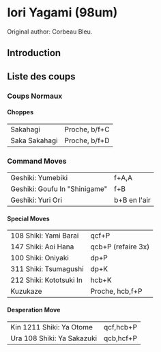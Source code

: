 # Iori Yagami (98um)

Original author: Corbeau Bleu.

## Introduction

## Liste des coups

### Coups Normaux

#### Choppes

|               |               |
|---------------|---------------|
| Sakahagi      | Proche, b/f+C |
| Saka Sakahagi | Proche, b/f+D |

### Command Moves

|                               |              |
|-------------------------------|--------------|
| Geshiki: Yumebiki             | f+A,A        |
| Geshiki: Goufu In "Shinigame" | f+B          |
| Geshiki: Yuri Ori             | b+B en l'air |

#### Special Moves

|                         |                    |
|-------------------------|--------------------|
| 108 Shiki: Yami Barai   | qcf+P              |
| 147 Shiki: Aoi Hana     | qcb+P (refaire 3x) |
| 100 Shiki: Oniyaki      | dp+P               |
| 311 Shiki: Tsumagushi   | dp+K               |
| 212 Shiki: Kototsuki In | hcb+K              |
| Kuzukaze                | Proche, hcb,f+P    |

#### Desperation Move

|                            |           |
|----------------------------|-----------|
| Kin 1211 Shiki: Ya Otome   | qcf,hcb+P |
| Ura 108 Shiki: Ya Sakazuki | qcb,hcf+P |
